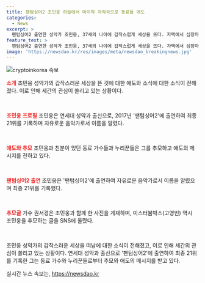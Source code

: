 ```yaml
---
title: 팬텀싱어2 조민웅 하늘에서 마지막 자작곡으로 동료들 애도
categories:
  - News
excerpt: >
  팬텀싱어2 출연한 성악가 조민웅, 37세의 나이에 갑작스럽게 세상을 뜨다. 자택에서 심장마비로 발견된 그는 자유로운 영혼의 음악가로 이름을 알렸으며, 동료 가수들과 팬들로부터 추모를 이어받고 있다. 조민웅의 갑작스러운 별세 소식을 접한 이들은 SNS를 통해 애도의 메시지를 전하고 있다. 함께한 순간을 회상하며 마음을 전하는 동료 가수들과 팬들의 명복을 빕니다. #조민웅 
feature_text: >
  팬텀싱어2 출연한 성악가 조민웅, 37세의 나이에 갑작스럽게 세상을 뜨다. 자택에서 심장마비로 발견된 그는 자유로운 영혼의 음악가로 이름을 알렸으며, 동료 가수들과 팬들로부터 추모를 이어받고 있다. 조민웅의 갑작스러운 별세 소식을 접한 이들은 SNS를 통해 애도의 메시지를 전하고 있다. 함께한 순간을 회상하며 마음을 전하는 동료 가수들과 팬들의 명복을 빕니다. #조민웅 
image: 'https://newsdao.kr/res/images/meta/newsdao_breakingnews.jpg'
---
```


<p><img src="https://newsdao.kr/res/images/meta/newsdao_breakingnews.jpg" alt="cryptoinkorea 속보" /></p>

<p><b><span style="color: #ee2323;">소개</span></b>
조민웅 성악가의 갑작스러운 세상을 뜬 것에 대한 애도와 소식에 대한 소식이 전해졌다. 이로 인해 세간의 관심이 쏠리고 있는 상황이다. </p>

<p data-ke-size="size16">&nbsp;</p>

<p><b><span style="color: #ee2323;">조민웅 프로필</span></b>
조민웅은 연세대 성악과 출신으로, 2017년 '팬텀싱어2'에 출연하여 최종 21위를 기록하며 자유로운 음악가로서 이름을 알렸다. </p>

<p data-ke-size="size16">&nbsp;</p>

<p><b><span style="color: #ee2323;">애도와 추모</span></b>
조민웅과 친분이 있던 동료 가수들과 누리꾼들은 그를 추모하고 애도의 메시지를 전하고 있다. </p>

<p data-ke-size="size16">&nbsp;</p>

<p><b><span style="color: #ee2323;">팬텀싱어2 출연</span></b>
조민웅은 '팬텀싱어2'에 출연하여 자유로운 음악가로서 이름을 알렸으며 최종 21위를 기록했다.</p>

<p data-ke-size="size16">&nbsp;</p>

<p><b><span style="color: #ee2323;">추모글</span></b>
가수 권서경은 조민웅과 함께 한 사진을 게재하며, 미스터붐박스(고영빈) 역시 조민웅을 추모하는 글을 SNS에 올렸다. </p>

<p data-ke-size="size16">&nbsp;</p>

<p>조민웅 성악가의 갑작스러운 세상을 떠남에 대한 소식이 전해졌고, 이로 인해 세간의 관심이 쏠리고 있는 상황이다. 연세대 성악과 출신으로 '팬텀싱어2'에 출연하여 최종 21위를 기록한 그는 동료 가수와 누리꾼들로부터 추모와 애도의 메시지를 받고 있다.</p>
실시간 뉴스 속보는, <a href="https://newsdao.kr" rel="dofollow">https://newsdao.kr</a>



